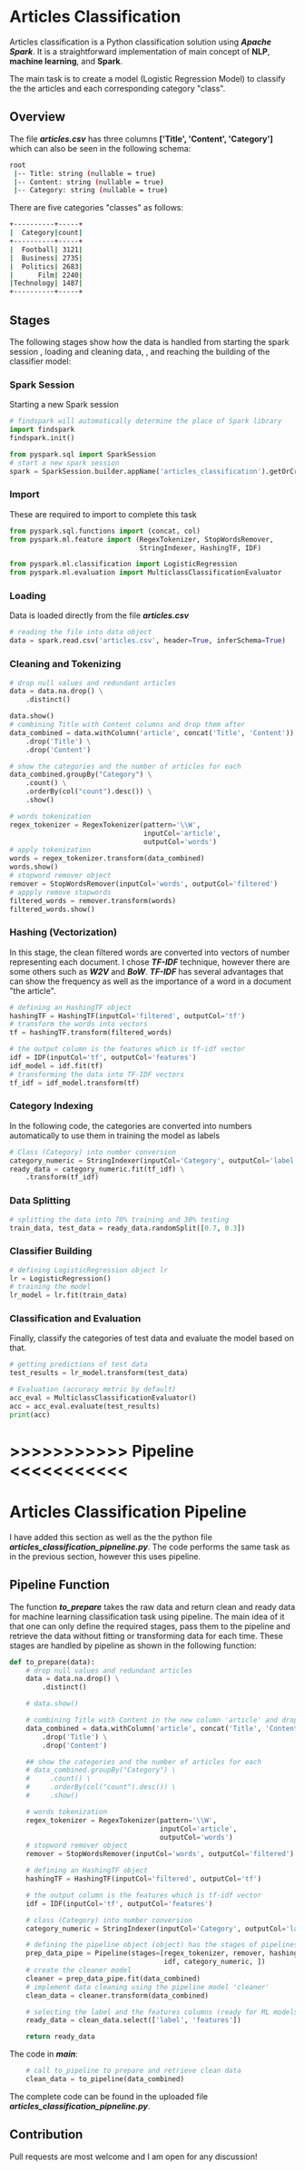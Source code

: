 # Articles Classification 

Articles classification is a Python classification solution using **_Apache Spark_**. It is a straightforward implementation of main concept of **NLP**, **machine learning**, and **Spark**.

The main task is to create a model (Logistic Regression Model) to classify the the articles and each corresponding category "class".

## Overview

The file **_articles.csv_** has three columns **['Title', 'Content', 'Category']** which can also be seen in the following schema:

```bash
root
 |-- Title: string (nullable = true)
 |-- Content: string (nullable = true)
 |-- Category: string (nullable = true)
```


There are five categories "classes" as follows:

```bash
+----------+-----+                                                              
|  Category|count|
+----------+-----+
|  Football| 3121|
|  Business| 2735|
|  Politics| 2683|
|      Film| 2240|
|Technology| 1487|
+----------+-----+
```



## Stages
The following stages show how the data is handled from starting the spark session , loading and cleaning data, , and reaching the building of the classifier model: 

### Spark Session 
Starting a new Spark session 
```python
# findspark will automatically determine the place of Spark library
import findspark
findspark.init()

from pyspark.sql import SparkSession
# start a new spark session
spark = SparkSession.builder.appName('articles_classification').getOrCreate()

```
### Import
These are required to import to complete this task
```python
from pyspark.sql.functions import (concat, col)
from pyspark.ml.feature import (RegexTokenizer, StopWordsRemover,
                                StringIndexer, HashingTF, IDF)

from pyspark.ml.classification import LogisticRegression
from pyspark.ml.evaluation import MulticlassClassificationEvaluator
```

### Loading
Data is loaded directly from the file **_articles.csv_**
```python
# reading the file into data object
data = spark.read.csv('articles.csv', header=True, inferSchema=True)
```
### Cleaning and Tokenizing
```python
# drop null values and redundant articles
data = data.na.drop() \
    .distinct()

data.show()
# combining Title with Content columns and drop them after
data_combined = data.withColumn('article', concat('Title', 'Content')) \
    .drop('Title') \
    .drop('Content')

# show the categories and the number of articles for each
data_combined.groupBy("Category") \
    .count() \
    .orderBy(col("count").desc()) \
    .show()

# words tokenization
regex_tokenizer = RegexTokenizer(pattern='\\W',
                                 inputCol='article',
                                 outputCol='words')
# apply tokenization
words = regex_tokenizer.transform(data_combined)
words.show()
# stopword remover object
remover = StopWordsRemover(inputCol='words', outputCol='filtered')
# appply remove stopwords
filtered_words = remover.transform(words)
filtered_words.show()
```

### Hashing (Vectorization)

In this stage, the clean filtered words are converted into vectors of number representing each document. I chose **_TF-IDF_** technique, however there are some others such as **_W2V_** and **_BoW_**. **_TF-IDF_** has several advantages that can show the frequency as well as the importance of a word in a document "the article".


```python
# defining an HashingTF object 
hashingTF = HashingTF(inputCol='filtered', outputCol='tf')
# transform the words into vectors
tf = hashingTF.transform(filtered_words)

# the output column is the features which is tf-idf vector
idf = IDF(inputCol='tf', outputCol='features')
idf_model = idf.fit(tf)
# transforming the data into TF-IDF vectors
tf_idf = idf_model.transform(tf)

```
### Category Indexing
In the following code, the categories are converted into numbers automatically to use them in training the model as labels
```python
# Class (Category) into number conversion
category_numeric = StringIndexer(inputCol='Category', outputCol='label')
ready_data = category_numeric.fit(tf_idf) \
    .transform(tf_idf)
```


### Data Splitting
```python
# splitting the data into 70% training and 30% testing
train_data, test_data = ready_data.randomSplit([0.7, 0.3])
```
### Classifier Building
```python
# defining LogisticRegression object lr
lr = LogisticRegression()
# training the model
lr_model = lr.fit(train_data)
```

### Classification and Evaluation
Finally, classify the categories of test data and evaluate the model based on that.
```python
# getting predictions of test data
test_results = lr_model.transform(test_data)

# Evaluation (accuracy metric by default)
acc_eval = MulticlassClassificationEvaluator()
acc = acc_eval.evaluate(test_results)
print(acc)
```

# >>>>>>>>>>> Pipeline <<<<<<<<<<<
# Articles Classification Pipeline

I have added this section as well as the the python file **_articles_classification_pipneline.py_**. The code performs the same task as in the previous section, however this uses pipeline.

## Pipeline Function

The function **_to_prepare_** takes the raw data and return clean and ready data for machine learning classification task using pipeline. The main idea of it that one can only define the required stages, pass them to the pipeline and retrieve the data without fitting or transforming data for each time. These stages are handled by pipeline as shown in the following function:
```python
def to_prepare(data):
    # drop null values and redundant articles
    data = data.na.drop() \
        .distinct()

    # data.show()

    # combining Title with Content in the new column 'article' and drop them after
    data_combined = data.withColumn('article', concat('Title', 'Content')) \
        .drop('Title') \
        .drop('Content')

    ## show the categories and the number of articles for each
    # data_combined.groupBy("Category") \
    #     .count() \
    #     .orderBy(col("count").desc()) \
    #     .show()

    # words tokenization
    regex_tokenizer = RegexTokenizer(pattern='\\W',
                                     inputCol='article',
                                     outputCol='words')
    # stopword remover object
    remover = StopWordsRemover(inputCol='words', outputCol='filtered')

    # defining an HashingTF object
    hashingTF = HashingTF(inputCol='filtered', outputCol='tf')

    # the output column is the features which is tf-idf vector
    idf = IDF(inputCol='tf', outputCol='features')

    # class (Category) into number conversion
    category_numeric = StringIndexer(inputCol='Category', outputCol='label')

    # defining the pipeline object (object) has the stages of pipelines
    prep_data_pipe = Pipeline(stages=[regex_tokenizer, remover, hashingTF,
                                      idf, category_numeric, ])
    # create the cleaner model
    cleaner = prep_data_pipe.fit(data_combined)
    # implement data cleaning using the pipeline model 'cleaner'
    clean_data = cleaner.transform(data_combined)

    # selecting the label and the features columns (ready for ML models)
    ready_data = clean_data.select(['label', 'features'])

    return ready_data
```
The code in **_main_**:
```python
    # call to_pipeline to prepare and retrieve clean data
    clean_data = to_pipeline(data_combined)
```
The complete code can be found in the uploaded file **_articles_classification_pipneline.py_**.

## Contribution
Pull requests are most welcome and I am open for any discussion!